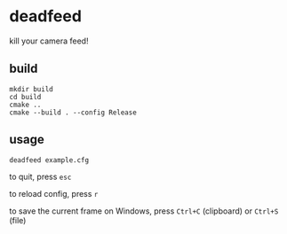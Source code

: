 # deadfeed
kill your camera feed!

## build
```
mkdir build
cd build
cmake ..
cmake --build . --config Release
```

## usage
```
deadfeed example.cfg
```

to quit, press `esc`

to reload config, press `r`

to save the current frame on Windows, press `Ctrl+C` (clipboard) or `Ctrl+S` (file)
